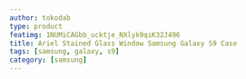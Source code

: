 ```yaml
---
author: tokodab
type: product
featimg: 1NUMiCAGbb_ucktje_NXlyk9qiK32J496
title: Ariel Stained Glass Window Samsung Galaxy S9 Case
tags: [samsung, galaxy, s9]
category: [samsung]
---
```

